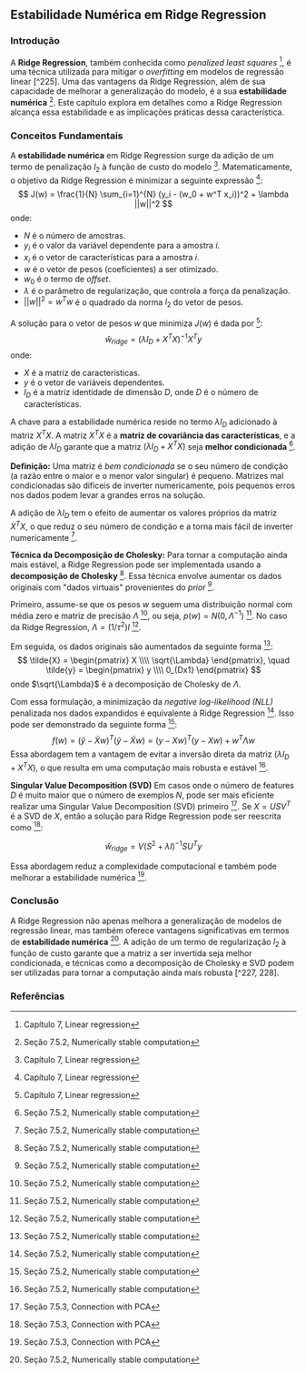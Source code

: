 ## Estabilidade Numérica em Ridge Regression
### Introdução
A **Ridge Regression**, também conhecida como *penalized least squares* [^226], é uma técnica utilizada para mitigar o *overfitting* em modelos de regressão linear [^225]. Uma das vantagens da Ridge Regression, além de sua capacidade de melhorar a generalização do modelo, é a sua **estabilidade numérica** [^227]. Este capítulo explora em detalhes como a Ridge Regression alcança essa estabilidade e as implicações práticas dessa característica.

### Conceitos Fundamentais
A **estabilidade numérica** em Ridge Regression surge da adição de um termo de penalização $l_2$ à função de custo do modelo [^226]. Matematicamente, o objetivo da Ridge Regression é minimizar a seguinte expressão [^226]:
$$
J(w) = \frac{1}{N} \sum_{i=1}^{N} (y_i - (w_0 + w^T x_i))^2 + \lambda ||w||^2
$$
onde:
- $N$ é o número de amostras.
- $y_i$ é o valor da variável dependente para a amostra $i$.
- $x_i$ é o vetor de características para a amostra $i$.
- $w$ é o vetor de pesos (coeficientes) a ser otimizado.
- $w_0$ é o termo de *offset*.
- $\lambda$ é o parâmetro de regularização, que controla a força da penalização.
- $||w||^2 = w^T w$ é o quadrado da norma $l_2$ do vetor de pesos.

A solução para o vetor de pesos $w$ que minimiza $J(w)$ é dada por [^226]:
$$
\hat{w}_{ridge} = (\lambda I_D + X^T X)^{-1} X^T y
$$
onde:
- $X$ é a matriz de características.
- $y$ é o vetor de variáveis dependentes.
- $I_D$ é a matriz identidade de dimensão $D$, onde $D$ é o número de características.

A chave para a estabilidade numérica reside no termo $\lambda I_D$ adicionado à matriz $X^T X$. A matriz $X^T X$ é a **matriz de covariância das características**, e a adição de $\lambda I_D$ garante que a matriz $(\lambda I_D + X^T X)$ seja **melhor condicionada** [^227].

**Definição:** Uma matriz é *bem condicionada* se o seu número de condição (a razão entre o maior e o menor valor singular) é pequeno. Matrizes mal condicionadas são difíceis de inverter numericamente, pois pequenos erros nos dados podem levar a grandes erros na solução.

A adição de $\lambda I_D$ tem o efeito de aumentar os valores próprios da matriz $X^T X$, o que reduz o seu número de condição e a torna mais fácil de inverter numericamente [^227].

**Técnica da Decomposição de Cholesky:**
Para tornar a computação ainda mais estável, a Ridge Regression pode ser implementada usando a **decomposição de Cholesky** [^227]. Essa técnica envolve aumentar os dados originais com "dados virtuais" provenientes do *prior* [^227].

Primeiro, assume-se que os pesos $w$ seguem uma distribuição normal com média zero e matriz de precisão $\Lambda$ [^227], ou seja, $p(w) = N(0, \Lambda^{-1})$ [^227]. No caso da Ridge Regression, $\Lambda = (1/\tau^2)I$ [^227].

Em seguida, os dados originais são aumentados da seguinte forma [^227]:
$$
\tilde{X} = \begin{pmatrix} X \\\\ \sqrt{\Lambda} \end{pmatrix}, \quad \tilde{y} = \begin{pmatrix} y \\\\ 0_{Dx1} \end{pmatrix}
$$
onde $\sqrt{\Lambda}$ é a decomposição de Cholesky de $\Lambda$.

Com essa formulação, a minimização da *negative log-likelihood (NLL)* penalizada nos dados expandidos é equivalente à Ridge Regression [^227]. Isso pode ser demonstrado da seguinte forma [^227]:
$$
f(w) = (\tilde{y} - \tilde{X}w)^T (\tilde{y} - \tilde{X}w) = (y - Xw)^T (y - Xw) + w^T \Lambda w
$$
Essa abordagem tem a vantagem de evitar a inversão direta da matriz $(\lambda I_D + X^T X)$, o que resulta em uma computação mais robusta e estável [^227].

**Singular Value Decomposition (SVD)**
Em casos onde o número de features $D$ é muito maior que o número de exemplos $N$, pode ser mais eficiente realizar uma Singular Value Decomposition (SVD) primeiro [^228]. Se $X = USV^T$ é a SVD de $X$, então a solução para Ridge Regression pode ser reescrita como [^228]:

$$
\hat{w}_{ridge} = V(S^2 + \lambda I)^{-1} S U^T y
$$

Essa abordagem reduz a complexidade computacional e também pode melhorar a estabilidade numérica [^228].

### Conclusão
A Ridge Regression não apenas melhora a generalização de modelos de regressão linear, mas também oferece vantagens significativas em termos de **estabilidade numérica** [^227]. A adição de um termo de regularização $l_2$ à função de custo garante que a matriz a ser invertida seja melhor condicionada, e técnicas como a decomposição de Cholesky e SVD podem ser utilizadas para tornar a computação ainda mais robusta [^227, 228].

### Referências
[^226]: Capítulo 7, Linear regression
[^227]: Seção 7.5.2, Numerically stable computation
[^228]: Seção 7.5.3, Connection with PCA
<!-- END -->